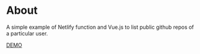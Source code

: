 # About

A simple example of Netlify function and Vue.js to list public github repos of a particular user.

[DEMO](https://lambda-github-projects.netlify.com/)
